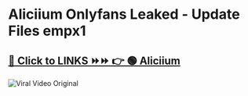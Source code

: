 
 # Aliciium Onlyfans Leaked - Update Files empx1

## <h2><a href="https://clipsfans.com/Aliciium&ref=git">🔗 Click to LINKS ⏩⏩ 👉 🟢 Aliciium </a></h2>

<a href="https://clipsfans.com/Aliciium&ref=git" rel="nofollow" data-target="animated-image.originalLink"><img src="https://i.ibb.co.com/xMMVF88/686577567.gif" alt="Viral Video Original" style="max-width: 100%; display: inline-block;" data-target="animated-image.originalImage"></a>

